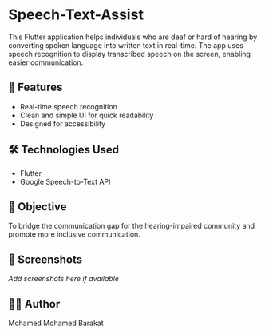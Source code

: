 # Speech-Text-Assist

This Flutter application helps individuals who are deaf or hard of hearing by converting spoken language into written text in real-time. The app uses speech recognition to display transcribed speech on the screen, enabling easier communication.

## 🚀 Features
- Real-time speech recognition
- Clean and simple UI for quick readability
- Designed for accessibility

## 🛠️ Technologies Used
- Flutter
- Google Speech-to-Text API

## 🎯 Objective
To bridge the communication gap for the hearing-impaired community and promote more inclusive communication.

## 📱 Screenshots
_Add screenshots here if available_

## 🧑‍💻 Author
Mohamed Mohamed Barakat
